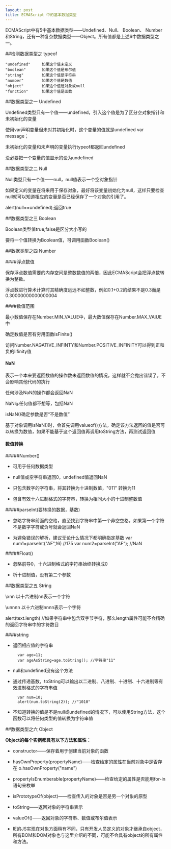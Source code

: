 ```yaml
---
layout: post
title: ECMAScript 中的基本数据类型
---
```


ECMAScript中有5中基本数据类型——Undefined、Null、 Boolean、 Number和String，还有一种复杂数据类型——Object。所有值都是上述6中数据类型之一。

##检测数据类型之 typeof

    "undefined" 	如果这个值未定义
    "boolean"		如果这个值是布尔值
    "string"		如果这个值是字符串
    "number"		如果这个值是数值
    "object"		如果这个值是对象或null
    "function"		如果这个值是函数

##数据类型之一 Undefined

Undefined类型只有一个值——undefined，引入这个值是为了区分空对象指针和未初始化的变量

使用var声明变量但未对其初始化时，这个变量的值就是undefined  var message；

未初始化的变量和未声明的变量执行typeof都返回undefined

没必要把一个变量的值显示的设为undefined

##数据类型之二 Null

Null类型只有一个值——null，null值表示一个空对象指针

如果定义的变量在将来用于保存对象，最好将该变量初始化为null，这样只要检查null就可以知道相应的变量是否已经保存了一个对象的引用了。

alert(null==undefined);返回true

##数据类型之三 Boolean

Boolean类型值true,false是区分大小写的

要将一个值转换为Boolean值，可调用函数Boolean()

##数据类型之四 Number

####浮点数值

保存浮点数值需要的内存空间是整数数值的两倍，因此ECMAScript会把浮点数转换为整数。

浮点数进行算术计算时其精确度远远不如整数，例如0.1+0.2的结果不是0.3而是0.30000000000000004

####数值范围

最小数值保存在Number.MIN_VALUE中，最大数值保存在Number.MAX_VAlUE中

确定数值是否有穷用函数isFinite()

访问Number.NAGATIVE_INFINTY和Number.POSITIVE_INFINITY可以得到正和负的Iifinity值

#### NaN
表示一个本来要返回数值的操作数未返回数值的情况，这样就不会抛出错误了，不会影响其他代码的执行

任何涉及NaN的操作都会返回NaN

NaN与任何值都不想等，包括NaN

isNaN()确定参数是否“不是数值”

基于对象调用isNaN()时，会首先调用valueof()方法，确定该方法返回的值是否可以转换为数值，如果不能基于这个返回值再调用toString方法，再测试返回值

#### 数值转换

#####Number()

* 可用于任何数据类型

* null值或空字符串返回0，undefined值返回NaN

* 只包含数字的字符串，将其转换为十进制数值，"011" 转换为11

* 包含有效十六进制格式的字符串，转换为相同大小的十进制整数值

#####parseInt(要转换的数据，基数)

* 忽略字符串前面的空格，直至找到字符串中第一个非空空格，如果第一个字符不是数字字符或负号就会返回NaN

* 为避免错误的解析，建议无论什么情况下都明确指定基数
        var num1=parseInt("AF",16)  //175
        var num2=parseInt("AF");		//NaN

#####Float()

* 忽略前导0，十六进制格式的字符串始终转换成0

* 析十进制值，没有第二个参数

##数据类型之五 String

\xnn 以十六进制nn表示一个字符

\unnnn	以十六进制nnnn表示一个字符

alert(text.length)  //如果字符串中包含双字节字符，那么length属性可能不会精确的返回字符串中的字符数目

####string
* 返回相应值的字符串 

        var age=11; 
        var ageAsString=age.toString(); //字符串"11"

* null和undefined没有这个方法

* 通过传递基数，toString可以输出以二进制、八进制、十进制、十六进制等有效进制格式的字符串值

        var num=10;
        alert(num.toString(2)); //"1010"
        
            
* 不知道转换的值是不是null或undefined的情况下，可以使用String方法，这个函数可以将任何类型的值转换为字符串值

##数据类型之六 Object

**Object的每个实例都具有以下方法和属性：**

* constructor——保存着用于创建当前对象的函数

* hasOwnProperty(propertyName)——检查给定的属性在当前对象中是否存在  o.hasOwnProperty("name")

* propertyIsEnumberable(propertyName)——检查给定的属性是否能用for-in语句来枚举

* isPrototypeOf(object)——检查传入的对象是否是另一个对象的原型

* toString——返回对象的字符串表示

* valueOf()——返回对象的字符串、数值或布尔值表示

* IE的JS实现在对象方面稍有不同，只有开发人员定义的对象才继承自object，所有BOM和DOM对象也与这里介绍的不同，可能不会具有object的所有属性和方法。